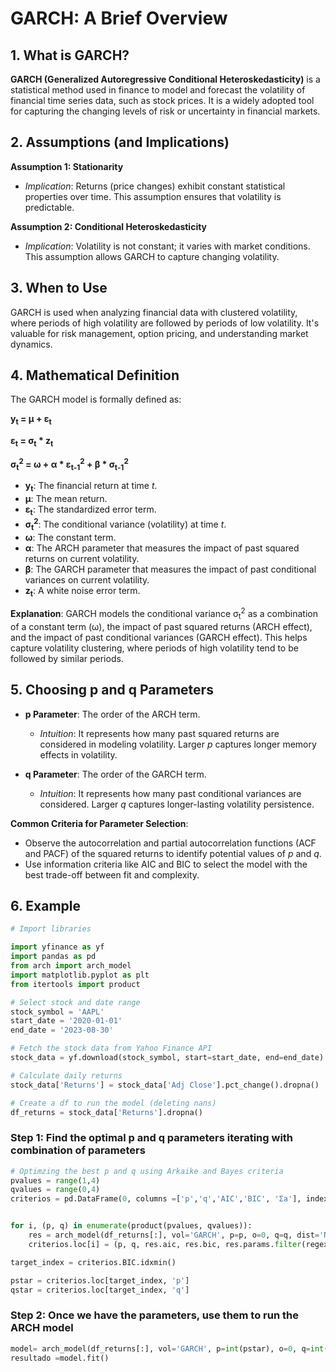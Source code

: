 # GARCH: A Brief Overview

## 1. What is GARCH?

**GARCH (Generalized Autoregressive Conditional Heteroskedasticity)** is a statistical method used in finance to model and forecast the volatility of financial time series data, such as stock prices. It is a widely adopted tool for capturing the changing levels of risk or uncertainty in financial markets.

## 2. Assumptions (and Implications)

**Assumption 1: Stationarity**
- *Implication*: Returns (price changes) exhibit constant statistical properties over time. This assumption ensures that volatility is predictable.

**Assumption 2: Conditional Heteroskedasticity**
- *Implication*: Volatility is not constant; it varies with market conditions. This assumption allows GARCH to capture changing volatility.

## 3. When to Use

GARCH is used when analyzing financial data with clustered volatility, where periods of high volatility are followed by periods of low volatility. It's valuable for risk management, option pricing, and understanding market dynamics.

## 4. Mathematical Definition

The GARCH model is formally defined as:

**y<sub>t</sub> = &mu; + &epsilon;<sub>t</sub>**

**&epsilon;<sub>t</sub> = &sigma;<sub>t</sub> * z<sub>t</sub>**

**&sigma;<sub>t</sub><sup>2</sup> = &omega; + &alpha; * &epsilon;<sub>t-1</sub><sup>2</sup> + &beta; * &sigma;<sub>t-1</sub><sup>2</sup>**

- **y<sub>t</sub>**: The financial return at time *t*.
- **&mu;**: The mean return.
- **&epsilon;<sub>t</sub>**: The standardized error term.
- **&sigma;<sub>t</sub><sup>2</sup>**: The conditional variance (volatility) at time *t*.
- **&omega;**: The constant term.
- **&alpha;**: The ARCH parameter that measures the impact of past squared returns on current volatility.
- **&beta;**: The GARCH parameter that measures the impact of past conditional variances on current volatility.
- **z<sub>t</sub>**: A white noise error term.

**Explanation**: GARCH models the conditional variance &sigma;<sub>t</sub><sup>2</sup> as a combination of a constant term (&omega;), the impact of past squared returns (ARCH effect), and the impact of past conditional variances (GARCH effect). This helps capture volatility clustering, where periods of high volatility tend to be followed by similar periods.

## 5. Choosing p and q Parameters

- **p Parameter**: The order of the ARCH term.
  - *Intuition*: It represents how many past squared returns are considered in modeling volatility. Larger *p* captures longer memory effects in volatility.

- **q Parameter**: The order of the GARCH term.
  - *Intuition*: It represents how many past conditional variances are considered. Larger *q* captures longer-lasting volatility persistence.

**Common Criteria for Parameter Selection**:
- Observe the autocorrelation and partial autocorrelation functions (ACF and PACF) of the squared returns to identify potential values of *p* and *q*.
- Use information criteria like AIC and BIC to select the model with the best trade-off between fit and complexity.



## 6. Example

```python
# Import libraries

import yfinance as yf
import pandas as pd
from arch import arch_model
import matplotlib.pyplot as plt
from itertools import product

# Select stock and date range
stock_symbol = 'AAPL'
start_date = '2020-01-01'
end_date = '2023-08-30'

# Fetch the stock data from Yahoo Finance API
stock_data = yf.download(stock_symbol, start=start_date, end=end_date)

# Calculate daily returns
stock_data['Returns'] = stock_data['Adj Close'].pct_change().dropna()

# Create a df to run the model (deleting nans)
df_returns = stock_data['Returns'].dropna()

```

### Step 1: Find the optimal p and q parameters iterating with combination of parameters

```python
# Optimzing the best p and q using Arkaike and Bayes criteria
pvalues = range(1,4)
qvalues = range(0,4)
criterios = pd.DataFrame(0, columns =['p','q','AIC','BIC', 'Σa'], index=range(12))


for i, (p, q) in enumerate(product(pvalues, qvalues)):
    res = arch_model(df_returns[:], vol='GARCH', p=p, o=0, q=q, dist='Normal').fit(disp='off', show_warning=False)
    criterios.loc[i] = (p, q, res.aic, res.bic, res.params.filter(regex='^alpha').sum())

target_index = criterios.BIC.idxmin()

pstar = criterios.loc[target_index, 'p']
qstar = criterios.loc[target_index, 'q']
```


### Step 2: Once we have the parameters, use them to run the ARCH model

```python
model= arch_model(df_returns[:], vol='GARCH', p=int(pstar), o=0, q=int(qstar), dist='Normal')
resultado =model.fit()

```